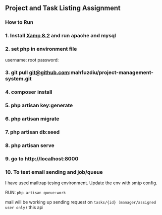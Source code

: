 
## Project and Task Listing Assignment

### How to Run

### 1. Install [Xamp 8.2](https://www.apachefriends.org/download.html) and run apache and mysql

### 2. set php in environment file

username: root
password:

### 3. git pull git@github.com:mahfuzdiu/project-management-system.git
### 4. composer install
### 5. php artisan key:generate
### 6. php artisan migrate
### 7. php artisan db:seed
### 8. php artisan serve
### 9. go to http://localhost:8000
### 10. To test email sending and job/queue
I have used mailtrap tesing environment. 
Update the env with smtp config.

RUN: ```php artisan queue:work```

mail will be working up sending request on ```tasks/{id} (manager/assigned user only)``` this api  
